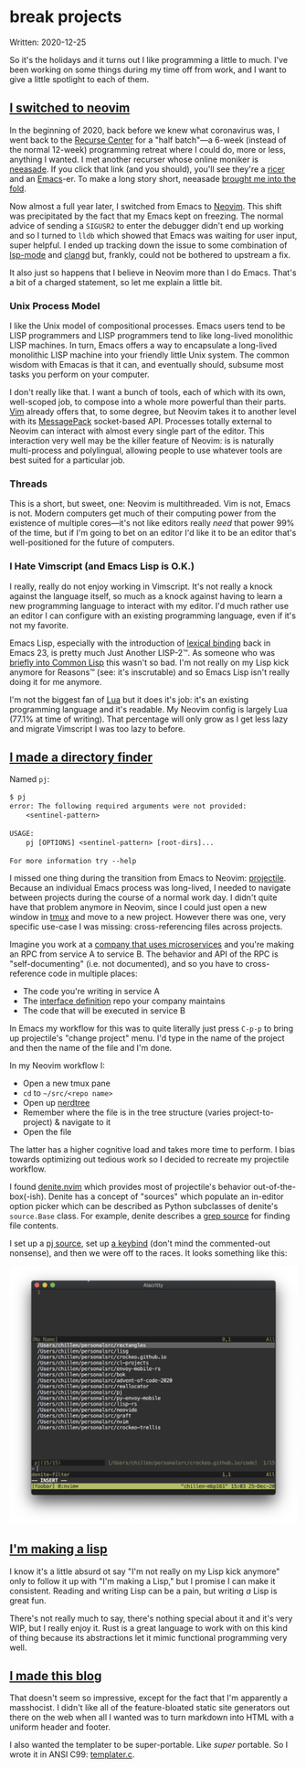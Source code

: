 # break projects

Written: 2020-12-25

So it's the holidays and it turns out I like programming a little to much. I've been working on some things during my time off from work, and I want to give a little spotlight to each of them.

## [I switched to neovim](https://github.com/crockeo/nvim)

In the beginning of 2020, back before we knew what coronavirus was, I went back to the [Recurse Center](https://recurse.com) for a "half batch"&mdash;a 6-week (instead of the normal 12-week) programming retreat where I could do, more or less, anything I wanted. I met another recurser whose online moniker is [neeasade](https://neeasade.net/). If you click that link (and you should), you'll see they're a [ricer](https://www.reddit.com/r/unixporn/comments/3iy3wd/stupid_question_what_is_ricing/) and an [Emacs](https://emacs.sexy/)-er. To make a long story short, neeasade [brought me into the fold](https://github.com/crockeo/.emacs.d).

Now almost a full year later, I switched from Emacs to [Neovim](https://neovim.io/). This shift was precipitated by the fact that my Emacs kept on freezing. The normal advice of sending a `SIGUSR2` to enter the debugger didn't end up working and so I turned to `lldb` which showed that Emacs was waiting for user input, super helpful. I ended up tracking down the issue to some combination of [lsp-mode](https://github.com/emacs-lsp/lsp-mode) and [clangd](https://clangd.llvm.org/) but, frankly, could not be bothered to upstream a fix.

It also just so happens that I believe in Neovim more than I do Emacs. That's a bit of a charged statement, so let me explain a little bit.

### Unix Process Model

I like the Unix model of compositional processes. Emacs users tend to be LISP programmers and LISP programmers tend to like long-lived monolithic LISP machines. In turn, Emacs offers a way to encapsulate a long-lived monolithic LISP machine into your friendly little Unix system. The common wisdom with Emacas is that it can, and eventually should, subsume most tasks you perform on your computer.

I don't really like that. I want a bunch of tools, each of which with its own, well-scoped job, to compose into a whole more powerful than their parts. [Vim](https://www.vim.org/) already offers that, to some degree, but Neovim takes it to another level with its [MessagePack](https://msgpack.org/) socket-based API. Processes totally external to Neovim can interact with almost every single part of the editor. This interaction very well may be the killer feature of Neovim: is is naturally multi-process and polylingual, allowing people to use whatever tools are best suited for a particular job.

### Threads

This is a short, but sweet, one: Neovim is multithreaded. Vim is not, Emacs is not. Modern computers get much of their computing power from the existence of multiple cores&mdash;it's not like editors really _need_ that power 99% of the time, but if I'm going to bet on an editor I'd like it to be an editor that's well-positioned for the future of computers.

### I Hate Vimscript (and Emacs Lisp is O.K.)

I really, really do not enjoy working in Vimscript. It's not really a knock against the language itself, so much as a knock against having to learn a new programming language to interact with my editor. I'd much rather use an editor I can configure with an existing programming language, even if it's not my favorite.

Emacs Lisp, especially with the introduction of [lexical binding](https://www.gnu.org/software/emacs/manual/html_node/elisp/Lexical-Binding.html) back in Emacs 23, is pretty much Just Another LISP-2™. As someone who was [briefly into Common Lisp](https://github.com/crockeo/cl-projects) this wasn't so bad. I'm not really on my Lisp kick anymore for Reasons™ (see: it's inscrutable) and so Emacs Lisp isn't really doing it for me anymore.

I'm not the biggest fan of [Lua](https://www.lua.org/) but it does it's job: it's an existing programming language and it's readable. My Neovim config is largely Lua (77.1% at time of writing). That percentage will only grow as I get less lazy and migrate Vimscript I was too lazy to before.

## [I made a directory finder](https://github.com/crockeo/pj)

Named `pj`:

```
$ pj
error: The following required arguments were not provided:
    <sentinel-pattern>

USAGE:
    pj [OPTIONS] <sentinel-pattern> [root-dirs]...

For more information try --help
```

I missed one thing during the transition from Emacs to Neovim: [projectile](https://github.com/bbatsov/projectile). Because an individual Emacs process was long-lived, I needed to navigate between projects during the course of a normal work day. I didn't quite have that problem anymore in Neovim, since I could just open a new window in [tmux](https://github.com/tmux/tmux) and move to a new project. However there was one, very specific use-case I was missing: cross-referencing files across projects.

Imagine you work at a [company that uses microservices](https://www.lyft.com/) and you're making an RPC from service A to service B. The behavior and API of the RPC is "self-documenting" (i.e. not documented), and so you have to cross-reference code in multiple places:

* The code you're writing in service A
* The [interface definition](https://en.wikipedia.org/wiki/Interface_description_language) repo your company maintains
* The code that will be executed in service B

In Emacs my workflow for this was to quite literally just press `C-p-p` to bring up projectile's "change project" menu. I'd type in the name of the project and then the name of the file and I'm done.

In my Neovim workflow I:

* Open a new tmux pane
* `cd` to `~/src/<repo name>`
* Open up [nerdtree](https://github.com/preservim/nerdtree)
* Remember where the file is in the tree structure (varies project-to-project) & navigate to it
* Open the file

The latter has a higher cognitive load and takes more time to perform. I bias towards optimizing out tedious work so I decided to recreate my projectile workflow.

I found [denite.nvim](https://github.com/Shougo/denite.nvim) which provides most of projectile's behavior out-of-the-box(-ish). Denite has a concept of "sources" which populate an in-editor option picker which can be described as Python subclasses of denite's `source.Base` class. For example, denite describes a [grep source](https://github.com/Shougo/denite.nvim/blob/12a9b5456f5a4600afeb0ba284ce1098bd35e501/rplugin/python3/denite/source/grep.py) for finding file contents.

I set up a [pj source](https://github.com/crockeo/nvim/blob/main/rplugin/python3/denite/source/pj.py), set up [a keybind](https://github.com/crockeo/nvim/blob/6e19018c9a4d015aaed3dab40b8ce7efee59a60f/lua/plug_config/denite.lua#L36) (don't mind the commented-out nonsense), and then we were off to the races. It looks something like this:

![](res/blogs/break-projects/denite-example.png)

## [I'm making a lisp](https://github.com/crockeo/lisp-rs)

I know it's a little absurd ot say "I'm not really on my Lisp kick anymore" only to follow it up with "I'm making a Lisp," but I promise I can make it consistent. Reading and writing Lisp can be a pain, but writing _a_ Lisp is great fun.

There's not really much to say, there's nothing special about it and it's very WIP, but I really enjoy it. Rust is a great language to work with on this kind of thing because its abstractions let it mimic functional programming very well.

## [I made this blog](https://github.com/crockeo/crockeo.github.io)

That doesn't seem so impressive, except for the fact that I'm apparently a masshocist. I didn't like all of the feature-bloated static site generators out there on the web when all I wanted was to turn markdown into HTML with a uniform header and footer.

I also wanted the templater to be super-portable. Like _super_ portable. So I wrote it in ANSI C99: [templater.c](https://github.com/crockeo/crockeo.github.io/blob/master/code/templater.c).